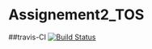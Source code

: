 # Assignement2_TOS
##travis-CI
[![Build Status](https://travis-ci.org/AlessandroCanel/Assignement2_TOS.svg?branch=develop)](https://travis-ci.org/AlessandroCanel/Assignement2_TOS)
